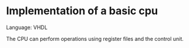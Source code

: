 # Implementation of a basic cpu
Language: VHDL


The CPU can perform operations using register files and the control unit.
